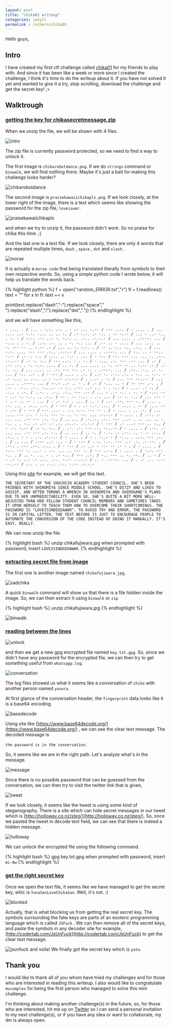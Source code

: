 ```yaml
---
layout: post
title: "chika01 writeup"
categories: jekyll
permalink : /others/chika01
---
```


Hello guys,

## Intro

I have created my first ctf challenge called [chika01](https://github.com/yunaranyancat/cryptoalltheway/blob/master/chika01.zip) for my friends to play with. And since it has been like a week or more since I created the challenge, I think it's time to do the writeup about it. If you have not solved it yet and wanted to give it a try, stop scrolling, download the challenge and get the secret key! ;>

## Walktrough

### <u> getting the key for chikasecretmessage.zip </u>

When we unzip the file, we will be shown with 4 files.

![intro](/musubi/assets/chika01/intro.png)

The zip file is currently password protected, so we need to find a way to unlock it.

The first image is `chikarobotdance.png`. If we do `strings` command or `binwalk`, we will find nothing there. Maybe it's just a bait for making this challenge looks harder?

![chikarobotdance](/musubi/assets/chika01/chikarobotdance.png)

The second image is `praisekawaiichikapls.png`. If we look closely, at the lower right of the image, there is a text which seems like showing the password for the zip file, `loveiswar`.

![praisekawaiichikapls](/musubi/assets/chika01/praisechikapls.png)

and when we try to unzip it, the password didn't work. So no praise for chika this time. ;{

And the last one is a text file. If we look closely, there are only 4 words that are repeated multiple times, `dash` , `space` , `dot` and `slash` .

![morse](/musubi/assets/chika01/randomerror.png)

It is actually a `morse code` that being translated literally from symbols to their own respective words. So, using a simple python code I wrote below, it will help us translate the words back.

{% highlight python %}
f = open("random_ERROR.txt","r")
fl = f.readlines()
text = ""
for x in fl:
    text += x

print(text.replace("dash","-").replace("space"," ").replace("slash","/").replace("dot","."))
{% endhighlight %}

and we will have something like this,

`- .... . / ... . -.-. .-. . - .- .-. -.-- / --- ..-. / - .... . / ... .... ..- -.-. .... .. .. -. / .- -.-. .- -.. . -- -.-- / ... - ..- -.. . -. - / -.-. --- ..- -. -.-. .. .-.. .-.-.- / ... .... . .----. ... / -... . . -. / ..-. .-. .. . -. -.. ... / .-- .. - .... / ... .... .. -. --- -- .. -.-- .- / ... .. -. -.-. . / -- .. -.. -.. .-.. . / ... -.-. .... --- --- .-.. .-.-.- / ... .... . .----. ... / -.. .. - --.. -.-- / .- -. -.. / .-.. .. -.- . ... / - --- / --. --- ... ... .. .--. --..-- / .- -. -.. / --- ..-. - . -. / - .... .-. --- .-- ... / .- / .-- .-. . -. -.-. .... / .. -. / ... .... .. -. --- -- .. -.-- .- / .- -. -.. / ... .... .. .-. --- --. .- -. . .----. ... / .--. .-.. .- -. ... / -.. ..- . / - --- / .... . .-. / ..- -. .--. .-. . -.. .. -.-. - .- -... .. .-.. .. - -.-- .-.-.- / . ...- . -. / ... --- --..-- / ... .... . .----. ... / --.- ..- .. - . / .- / -... .. - / -- --- .-. . / .-- . .-.. .-.. -....- .- -.. .--- ..- ... - . -.. / - .... .- -. / .... . .-. / ..-. . .-.. .-.. --- .-- / ... - ..- -.. . -. - / -.-. --- ..- -. -.-. .. .-.. / -- . -- -... . .-. ... / .- -. -.. / ... --- -- . - .. -- . ... / - .- -.- . ... / .. - / ..- .--. --- -. / .... . .-. ... . .-.. ..-. / - --- / - . .- -.-. .... / - .... . -- / .... --- .-- / - --- / --- ...- . .-. -.-. --- -- . / - .... . .. .-. / ... .... --- .-. - -.-. --- -- .. -. --. ... .-.-.- / - .... . / .--. .- ... ... .-- --- .-. -.. / .. ... / .-..-. .-.. --- ...- . .. ... .. -. -.. . . -.. .- .-- .- .-. .-..-. .-.-.- / - --- / .- ...- --- .. -.. / - .-. -.-- / .- -. -.. / . .-. .-. --- .-. --..-- / - .... . / .--. .- ... ... .-- --- .-. -.. / .. ... / .. -. / -.-. .- .--. .. - .- .-.. / .-.. . - - . .-. .-.-.- / - .... . / - . -..- - / -... . ..-. --- .-. . / .. ... / .--- ..- ... - / - --- / . -. -.-. --- ..- .-. .- --. . / .--. . --- .--. .-.. . / - --- / .- ..- - --- -- .- - . / - .... . / -.-. --- -. ...- . .-. ... .. --- -. / --- ..-. / - .... . / -.-. --- -.. . / .. -. ... - . .- -.. / --- ..-. / -.. --- .. -. --. / .. - / -- .- -. ..- .- .-.. .-.. -.-- .-.-.- / .. - .----. ... / . .- ... -.-- --..-- / .-. . .- .-.. .-.. -.-- .-.-.-`

Using this [site](https://morsecode.scphillips.com/translator.html) for example, we will get this text.

`THE SECRETARY OF THE SHUCHIIN ACADEMY STUDENT COUNCIL. SHE'S BEEN FRIENDS WITH SHINOMIYA SINCE MIDDLE SCHOOL. SHE'S DITZY AND LIKES TO GOSSIP, AND OFTEN THROWS A WRENCH IN SHINOMIYA AND SHIROGANE'S PLANS DUE TO HER UNPREDICTABILITY. EVEN SO, SHE'S QUITE A BIT MORE WELL-ADJUSTED THAN HER FELLOW STUDENT COUNCIL MEMBERS AND SOMETIMES TAKES IT UPON HERSELF TO TEACH THEM HOW TO OVERCOME THEIR SHORTCOMINGS. THE PASSWORD IS "LOVEISINDEEDAWAR". TO AVOID TRY AND ERROR, THE PASSWORD IS IN CAPITAL LETTER. THE TEXT BEFORE IS JUST TO ENCOURAGE PEOPLE TO AUTOMATE THE CONVERSION OF THE CODE INSTEAD OF DOING IT MANUALLY. IT'S EASY, REALLY.`

We can now unzip the file.

{% highlight bash %}
unzip chikafujiwara.jpg
when prompted with password, insert `LOVEISINDEEDAWAR`.
{% endhighlight %}

### <u> extracting secret file from image </u>

The first one is another image named `chikafujiwara.jpg`,

![sadchika](/musubi/assets/chika01/sadchika.png)

A quick `binwalk` command will show us that there is a file hidden inside the image. So, we can then extract it using `binwalk` or `zip`

{% highlight bash %}
unzip chikafujiwara.jpg
{% endhighlight %}

![binwalk](/musubi/assets/chika01/binwalk.png)

### <u> reading between the lines </u>

![unlock](/musubi/assets/chika01/unlocked.png)

and then we get a new gpg encrypted file named `key.txt.gpg`. So, since we didn't have any password for the encrypted file, we can then try to get something useful from `whatsapp.log`.

![conversation](/musubi/assets/chika01/conv.png)

The log files showed us what it seems like a conversation of `chika` with another person named `yunara`.

At first glance of the conversation header, the `fingerprint` data looks like it is a base64 encoding.

![basedecode](/musubi/assets/chika01/base64.png)

Using site like [https://www.base64decode.org/](https://www.base64decode.org/) , we can see the clear text message. The decoded message is

` the password is in the conversation `.

So, it seems like we are in the right path. Let's analyze what's in the message.

![message](/musubi/assets/chika01/message.png)

Since there is no possible password that can be guessed from the conversation, we can then try to visit the twitter link that is given,

![tweet](/musubi/assets/chika01/tweet.png)

If we look closely, it seems like the tweet is using some kind of steganography. There is a site which can hide secret messages in our tweet which is [http://holloway.co.nz/steg/](http://holloway.co.nz/steg/). So, once we pasted the tweet in decode text field, we can see that there is indeed a hidden message.

![holloway](/musubi/assets/chika01/holloway.png)

We can unlock the encrypted file using the following command.

{% highlight bash %}
gpg key.txt.gpg
when prompted with password, insert `mi-0w`
{% endhighlight %}

### <u> get the right secret key </u>

Once we open the text file, it seems like we have managed to get the secret key, whic is `YunaSanLoveChikaSan`. Well, it's not. :)

![blocked](/musubi/assets/chika01/blocked.png)

Actually, that is what blocking us from getting the real secret key. The symbols surrounding the fake keys are parts of an esoteric programming language which is called `JSFuck` . We can then remove all of the secret keys, and paste the symbols in any decoder site for example, [http://codertab.com/JsUnFuck](http://codertab.com/JsUnFuck) to get the clear text message.

![jsunfuck](/musubi/assets/chika01/jsunfuck.png)
and voila! We finally got the secret key which is `yato`.

## Thank you

I would like to thank all of you whom have tried my challenges and for those who are interested in reading this writeup. I also would like to congratulate `mucomplex` for being the first person who managed to solve this mini challenge.

I'm thinking about making another challenge(s) in the future, so, for those who are interested, hit me up on [Twitter](https://twitter.com/yunaranyancat) so I can send a personal invitation to my next challenge(s), or if you have any idea or want to collaborate, my dm is always open.  
